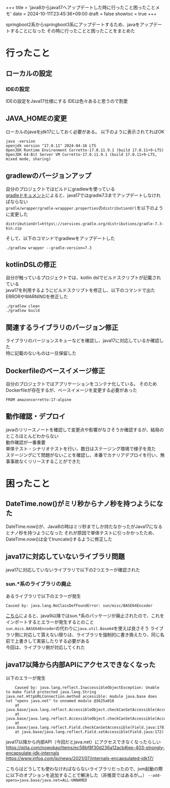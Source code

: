 +++
title = 'java8からjava17へアップデートした時に行ったこと困ったことメモ'
date = 2024-10-11T23:45:36+09:00
draft = false
showtoc = true
+++

springboot2系からspringboot3系にアップデートするため、javaをアップデートすることになった
その時に行ったことと困ったことをまとめた



# 行ったこと
## ローカルの設定
### IDEの設定
IDEの設定をJava17仕様にする
IDEは色々あると思うので割愛

## JAVA_HOMEの変更
ローカルのjavaをjdk17にしておく必要がある。
以下のように表示されてればOK
```
java -version
openjdk version "17.0.11" 2024-04-16 LTS
OpenJDK Runtime Environment Corretto-17.0.11.9.1 (build 17.0.11+9-LTS)
OpenJDK 64-Bit Server VM Corretto-17.0.11.9.1 (build 17.0.11+9-LTS, mixed mode, sharing)
```

## gradlewのバージョンアップ
自分のプロジェクトではビルドにgradlewを使っている  
[gradleドキュメント](https://docs.gradle.org/current/userguide/compatibility.html)によると、java17ではgradle7.3までアップデートしなければならない  
`gradle/wrapper/gradle-wrappper.properties`の`distributionUrl`を以下のように変更した  
```
distributionUrl=https\://services.gradle.org/distributions/gradle-7.3-bin.zip
```

そして、以下のコマンドでgradlewをアップデートした  
```
./gradlew wrapper --gradle-version=7.3
```

## kotlinDSLの修正
自分が触っているプロジェクトでは、kotlin dslでビルドスクリプトが記載されている  
java17を利用するようにビルドスクリプトを修正し、以下のコマンドで出たERRORやWARNINGを修正した
```
./gradlew clean
./gradlew build
```

## 関連するライブラリのバージョン修正
ライブラリのバージョンスキューなどを確認し、java17に対応しているか確認した  
特に記載のないものは一旦保留した  

## Dockerfileのベースイメージ修正
自分のプロジェクトではアプリケーションをコンテナ化している。
そのためDockerfileが存在するが、ベースイメージを変更する必要があった
```
FROM amazoncorretto:17-alpine
```

## 動作確認・デプロイ
javaのリリースノートを確認して変更点や影響がなさそうか確認するが、結局のところほとんどわからない  
動作確認が一番重要  
単体テスト・シナリオテストを行い、数日はステージング環境で様子を見た  
ステージングにて問題がないことを確認し、本番でカナリアデプロイを行い、無事事故なくリリースすることができた  

# 困ったこと
## DateTime.now()がミリ秒からナノ秒を持つようになた
DateTime.now()が、Java8の時はミリ秒までしか持たなかったがJava17になるとナノ秒を持つようになった 
それが原因で単体テストに引っかかったため、DateTime.now()は全てtruncate()するように修正した

## java17に対応していないライブラリ問題
java17に対応していないライブラリで以下の2つエラーが確認された

### sun.*系のライブラリの廃止
あるライブラリで以下のエラーが発生  
```
Caused by: java.lang.NoClassDefFoundError: sun/misc/BASE64Encoder
```

[こちら](https://stackoverflow.com/questions/29692146/java-lang-noclassdeffounderror-sun-misc-base64encoder)によると、java9以降ではsun.*系のパッケージが廃止されたので、これをインポートするとエラーが発生するとのこと  
`sun.mics.BASE64Encoder`の代わりに`java.util.Base64`を使えば良さそう
ライブラリ側に対応して貰えない限りは、ライブラリを強制的に書き換えたり、同じ名前で上書きして実装したりする必要がある  
今回は、ライブラリ側が対応してくれた

## java17以降から内部APIにアクセスできなくなった
以下のエラーが発生 
```
	Caused by: java.lang.reflect.InaccessibleObjectException: Unable to make field protected java.lang.String java.net.HttpURLConnection.method accessible: module java.base does not "opens java.net" to unnamed module @3625a016
	at java.base/java.lang.reflect.AccessibleObject.checkCanSetAccessible(AccessibleObject.java:354)
	at java.base/java.lang.reflect.AccessibleObject.checkCanSetAccessible(AccessibleObject.java:297)
	at java.base/java.lang.reflect.Field.checkCanSetAccessible(Field.java:178)
	at java.base/java.lang.reflect.Field.setAccessible(Field.java:172)
```

java17以降から内部API（今回だとjava.net）にアクセスできなくなったらしい 
https://qiita.com/nowokay/items/ec58bf8f30d236a12acb#jep-403-strongly-encapsulate-jdk-internals 
https://www.infoq.com/jp/news/2021/07/internals-encapsulated-jdk17/ 

こちらはどうしても使わなければならないライブラリだったので、jvm起動の際に以下のオプションを追加することで解決した（非推奨ではあるが。。） 
`--add-opens=java.base/java.net=ALL-UNNAMED`

